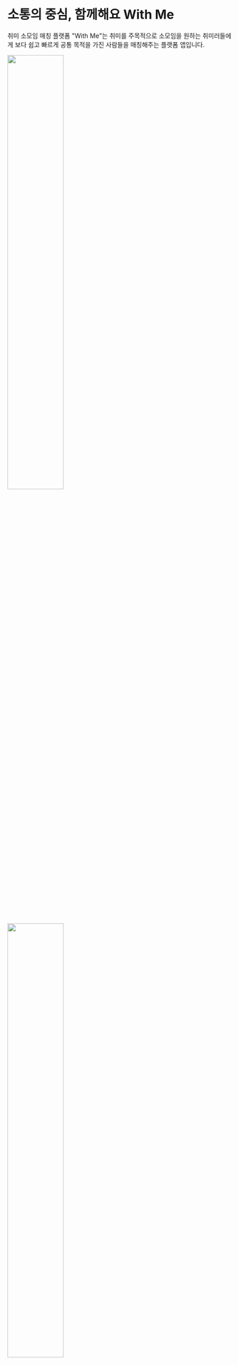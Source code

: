 # 소통의 중심, 함께해요 With Me

취미 소모임 매칭 플랫폼 "With Me"는 
취미를 주목적으로 소모임을 원하는 취미러들에게
보다 쉽고 빠르게 공통 목적을 가진 사람들을 
매칭해주는 플랫폼 앱입니다. 

<img src="https://user-images.githubusercontent.com/88698607/214502475-b5a8888b-7668-4277-b2e6-4e5e35ac5fa9.jpg" width="50%" height="50%">
<img src="https://user-images.githubusercontent.com/88698607/214502584-9598da83-21b0-4a76-96a8-aa6291495763.jpg" width="50%" height="50%">
<img src="https://user-images.githubusercontent.com/88698607/214504458-c6d56651-dbd3-45bc-9a4a-412f0169d232.jpg" width="50%" height="50%">
<img src="https://user-images.githubusercontent.com/88698607/214504553-d91a4113-3413-49f8-8df6-403517469954.jpg" width="50%" height="50%">
<img src="https://user-images.githubusercontent.com/88698607/214504556-35887153-8705-4951-86a0-468f9387819f.jpg" width="50%" height="50%">
<img src="https://user-images.githubusercontent.com/88698607/214504560-bda73f1e-bcf6-47bb-8b11-e64340493122.jpg" width="50%" height="50%">

playstore 링크 (https://play.google.com/store/apps/details?id=com.appwithme)

우리 앱의 특징
: 방을 성별, 나이, 인원 수의 조건으로 자유롭게 누구나 생성 가능 !
  quick chat으로 간편한 채팅 기능으로 더 편리한 소통 !

기술 스택
: Java, Andriod Studio, FireBase, AWS

initalization

팀원소개
한지원 : Backend, DevOps
김연동 : Backend
박소영 : Front, UI


